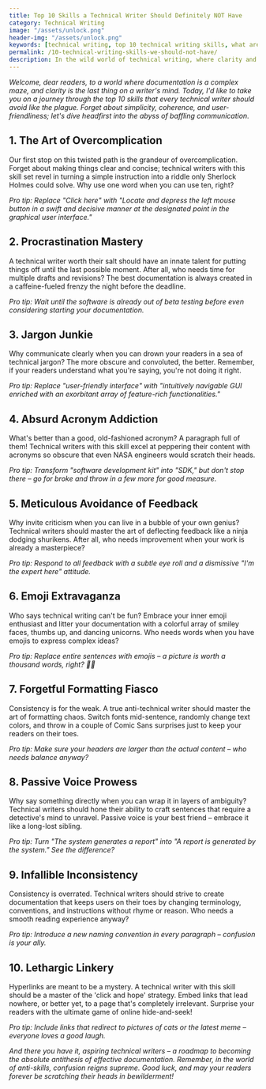 ```yaml
---
title: Top 10 Skills a Technical Writer Should Definitely NOT Have
category: Technical Writing
image: "/assets/unlock.png"
header-img: "/assets/unlock.png"
keywords: [technical writing, top 10 technical writing skills, what are top 10 technical writing skills, how to become a technical writer, documentation, anti-skills, humor, satire, writing tips, communication, clarity, sarcasm, jargon, procrastination, feedback, emojis, formatting, passive voice, inconsistency, hyperlinking, SEO, user-friendly, skills to avoid, acronyms, consistency, links]
permalink: /10-technical-writing-skills-we-should-not-have/
description: In the wild world of technical writing, where clarity and simplicity are usually the keys to success, join us on a tongue-in-cheek journey through the "Anti-Resume" – a satirical exploration of the top 10 skills a technical writer should never possess. Discover how to transform simple instructions into baffling riddles, drown your readers in a sea of technical jargon, and pepper your content with a smattering of obscure acronyms. Learn how to deflect feedback like a ninja, transform entire sentences into emojis, and create formatting chaos with inconsistent fonts and text colors. Finally, master the 'click and hope' strategy with links that lead nowhere or to the latest meme. Welcome to the dark side of documentation – where confusion reigns supreme and clarity is the stuff of myths.
---
```


*Welcome, dear readers, to a world where documentation is a complex maze, and clarity is the last thing on a writer's mind. Today, I'd like to take you on a journey through the top 10 skills that every technical writer should avoid like the plague. Forget about simplicity, coherence, and user-friendliness; let's dive headfirst into the abyss of baffling communication.*

<script async src="https://pagead2.googlesyndication.com/pagead/js/adsbygoogle.js?client=ca-pub-7149683584202371"
     crossorigin="anonymous"></script>
<!-- AddTitleOne -->
<ins class="adsbygoogle"
     style="display:block"
     data-ad-client="ca-pub-7149683584202371"
     data-ad-slot="7422872052"
     data-ad-format="auto"
     data-full-width-responsive="true"></ins>
<script>
     (adsbygoogle = window.adsbygoogle || []).push({});
</script>

## 1. The Art of Overcomplication

Our first stop on this twisted path is the grandeur of overcomplication. Forget about making things clear and concise; technical writers with this skill set revel in turning a simple instruction into a riddle only Sherlock Holmes could solve. Why use one word when you can use ten, right?

*Pro tip: Replace "Click here" with "Locate and depress the left mouse button in a swift and decisive manner at the designated point in the graphical user interface."*

## 2. Procrastination Mastery

A technical writer worth their salt should have an innate talent for putting things off until the last possible moment. After all, who needs time for multiple drafts and revisions? The best documentation is always created in a caffeine-fueled frenzy the night before the deadline.

*Pro tip: Wait until the software is already out of beta testing before even considering starting your documentation.*

## 3. Jargon Junkie

Why communicate clearly when you can drown your readers in a sea of technical jargon? The more obscure and convoluted, the better. Remember, if your readers understand what you're saying, you're not doing it right.

*Pro tip: Replace "user-friendly interface" with "intuitively navigable GUI enriched with an exorbitant array of feature-rich functionalities."*

## 4. Absurd Acronym Addiction

What's better than a good, old-fashioned acronym? A paragraph full of them! Technical writers with this skill excel at peppering their content with acronyms so obscure that even NASA engineers would scratch their heads.

*Pro tip: Transform "software development kit" into "SDK," but don't stop there – go for broke and throw in a few more for good measure.*

## 5. Meticulous Avoidance of Feedback

Why invite criticism when you can live in a bubble of your own genius? Technical writers should master the art of deflecting feedback like a ninja dodging shurikens. After all, who needs improvement when your work is already a masterpiece?

*Pro tip: Respond to all feedback with a subtle eye roll and a dismissive "I'm the expert here" attitude.*

## 6. Emoji Extravaganza

Who says technical writing can't be fun? Embrace your inner emoji enthusiast and litter your documentation with a colorful array of smiley faces, thumbs up, and dancing unicorns. Who needs words when you have emojis to express complex ideas?

*Pro tip: Replace entire sentences with emojis – a picture is worth a thousand words, right? 🤷‍♂️*

## 7. Forgetful Formatting Fiasco

Consistency is for the weak. A true anti-technical writer should master the art of formatting chaos. Switch fonts mid-sentence, randomly change text colors, and throw in a couple of Comic Sans surprises just to keep your readers on their toes.

*Pro tip: Make sure your headers are larger than the actual content – who needs balance anyway?*

## 8. Passive Voice Prowess

Why say something directly when you can wrap it in layers of ambiguity? Technical writers should hone their ability to craft sentences that require a detective's mind to unravel. Passive voice is your best friend – embrace it like a long-lost sibling.

*Pro tip: Turn "The system generates a report" into "A report is generated by the system." See the difference?*

## 9. Infallible Inconsistency

Consistency is overrated. Technical writers should strive to create documentation that keeps users on their toes by changing terminology, conventions, and instructions without rhyme or reason. Who needs a smooth reading experience anyway?

*Pro tip: Introduce a new naming convention in every paragraph – confusion is your ally.*

## 10. Lethargic Linkery

Hyperlinks are meant to be a mystery. A technical writer with this skill should be a master of the 'click and hope' strategy. Embed links that lead nowhere, or better yet, to a page that's completely irrelevant. Surprise your readers with the ultimate game of online hide-and-seek!

*Pro tip: Include links that redirect to pictures of cats or the latest meme – everyone loves a good laugh.*

*And there you have it, aspiring technical writers – a roadmap to becoming the absolute antithesis of effective documentation. Remember, in the world of anti-skills, confusion reigns supreme. Good luck, and may your readers forever be scratching their heads in bewilderment!*